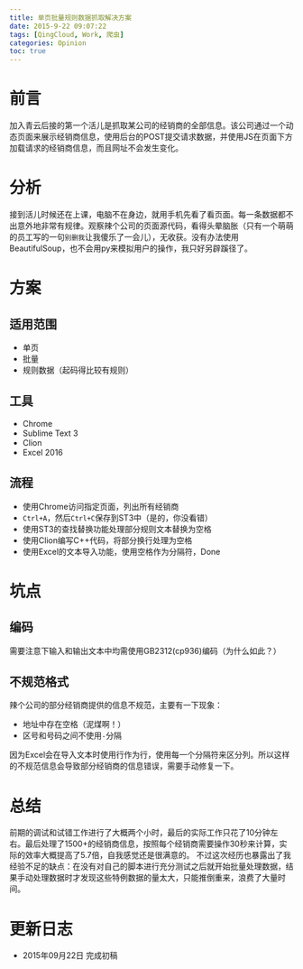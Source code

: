 ```yaml
---
title: 单页批量规则数据抓取解决方案
date: 2015-9-22 09:07:22
tags: [QingCloud, Work, 爬虫]
categories: Opinion
toc: true
---
```

# 前言
加入青云后接的第一个活儿是抓取某公司的经销商的全部信息。该公司通过一个动态页面来展示经销商信息，使用后台的POST提交请求数据，并使用JS在页面下方加载请求的经销商信息，而且网址不会发生变化。

# 分析
接到活儿时候还在上课，电脑不在身边，就用手机先看了看页面。每一条数据都不出意外地非常有规律。观察辣个公司的页面源代码，看得头晕脑胀（只有一个萌萌的员工写的一句`别删我`让我傻乐了一会儿），无收获。没有办法使用BeautifulSoup，也不会用py来模拟用户的操作，我只好另辟蹊径了。

<!--more-->

# 方案

## 适用范围

- 单页
- 批量
- 规则数据（起码得比较有规则）

## 工具

- Chrome
- Sublime Text 3
- Clion
- Excel 2016

## 流程

- 使用Chrome访问指定页面，列出所有经销商
- `Ctrl+A`，然后`Ctrl+C`保存到ST3中（是的，你没看错）
- 使用ST3的查找替换功能处理部分规则文本替换为空格
- 使用Clion编写C++代码，将部分换行处理为空格
- 使用Excel的文本导入功能，使用空格作为分隔符，Done

# 坑点

## 编码

需要注意下输入和输出文本中均需使用GB2312(cp936)编码（为什么如此？）

## 不规范格式

辣个公司的部分经销商提供的信息不规范，主要有一下现象：
- 地址中存在空格（泥煤啊！）
- 区号和号码之间不使用`-`分隔

因为Excel会在导入文本时使用行作为行，使用每一个分隔符来区分列。所以这样的不规范信息会导致部分经销商的信息错误，需要手动修复一下。

# 总结
前期的调试和试错工作进行了大概两个小时，最后的实际工作只花了10分钟左右。最后处理了1500+的经销商信息，按照每个经销商需要操作30秒来计算，实际的效率大概提高了5.7倍，自我感觉还是很满意的。
不过这次经历也暴露出了我经验不足的缺点：在没有对自己的脚本进行充分测试之后就开始批量处理数据，结果手动处理数据时才发现这些特例数据的量太大，只能推倒重来，浪费了大量时间。

# 更新日志
- 2015年09月22日 完成初稿
